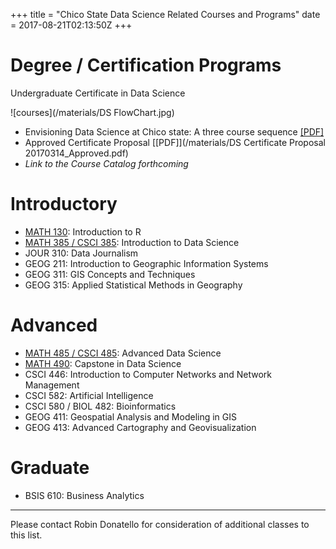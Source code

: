 +++
title = "Chico State Data Science Related Courses and Programs"
date = 2017-08-21T02:13:50Z
+++


# Degree / Certification Programs
Undergraduate Certificate in Data Science  

![courses](/materials/DS FlowChart.jpg)

* Envisioning Data Science at Chico state: A three course sequence [[PDF]](/materials/DS_three_courses.pdf)
* Approved Certificate Proposal [[PDF]](/materials/DS Certificate Proposal 20170314_Approved.pdf)
* _Link to the Course Catalog forthcoming_

# Introductory

* [MATH 130](https://norcalbiostat.github.io/MATH130/syllabus.html): Introduction to R 
* [MATH 385 / CSCI 385](/materials/Syllabus_385.pdf): Introduction to Data Science
* JOUR 310: Data Journalism
* GEOG 211: Introduction to Geographic Information Systems
* GEOG 311: GIS Concepts and Techniques
* GEOG 315: Applied Statistical Methods in Geography


# Advanced

* [MATH 485 / CSCI 485](/materials/Syllabus_485.pdf): Advanced Data Science 
* [MATH 490](/materials/Syllabus_490): Capstone in Data Science
* CSCI 446: Introduction to Computer Networks and Network Management
* CSCI 582: Artificial Intelligence 
* CSCI 580 / BIOL 482: Bioinformatics
* GEOG 411: Geospatial Analysis and Modeling in GIS
* GEOG 413: Advanced Cartography and Geovisualization

# Graduate

* BSIS 610: Business Analytics 

----

Please contact Robin Donatello for consideration of additional classes to this list. 
